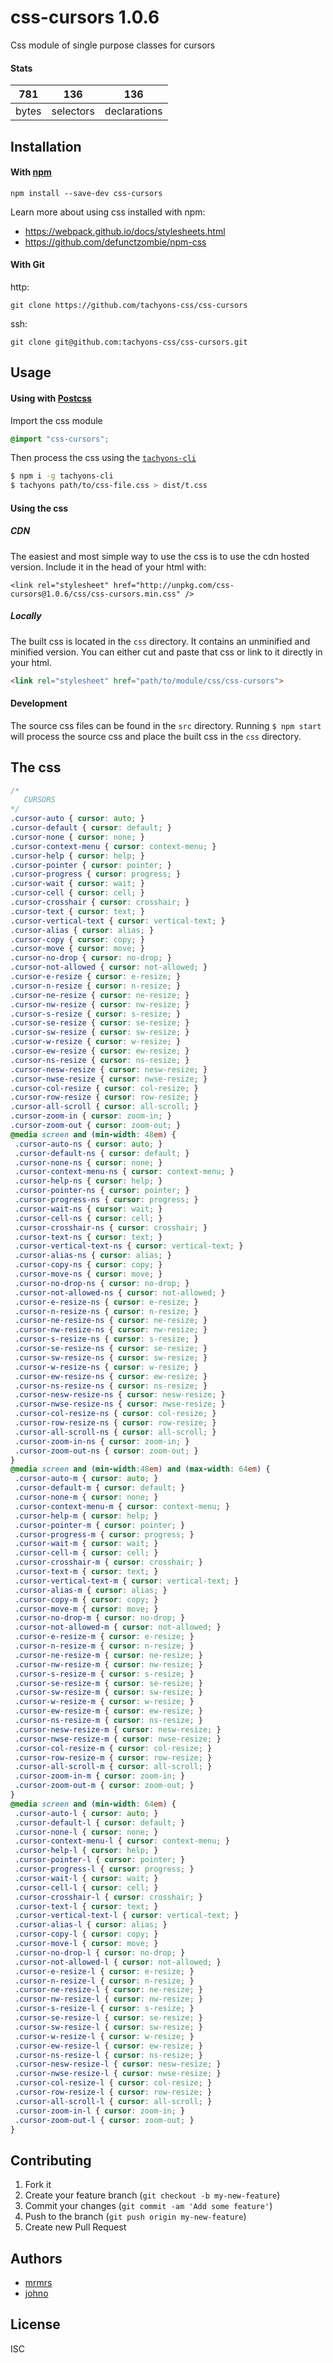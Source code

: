 # css-cursors 1.0.6

Css module of single purpose classes for cursors

#### Stats

781 | 136 | 136
---|---|---
bytes | selectors | declarations

## Installation

#### With [npm](https://npmjs.com)

```
npm install --save-dev css-cursors
```

Learn more about using css installed with npm:
* https://webpack.github.io/docs/stylesheets.html
* https://github.com/defunctzombie/npm-css

#### With Git

http:
```
git clone https://github.com/tachyons-css/css-cursors
```

ssh:
```
git clone git@github.com:tachyons-css/css-cursors.git
```

## Usage

#### Using with [Postcss](https://github.com/postcss/postcss)

Import the css module

```css
@import "css-cursors";
```

Then process the css using the [`tachyons-cli`](https://github.com/tachyons-css/tachyons-cli)

```sh
$ npm i -g tachyons-cli
$ tachyons path/to/css-file.css > dist/t.css
```

#### Using the css

##### CDN
The easiest and most simple way to use the css is to use the cdn hosted version. Include it in the head of your html with:

```
<link rel="stylesheet" href="http://unpkg.com/css-cursors@1.0.6/css/css-cursors.min.css" />
```

##### Locally
The built css is located in the `css` directory. It contains an unminified and minified version.
You can either cut and paste that css or link to it directly in your html.

```html
<link rel="stylesheet" href="path/to/module/css/css-cursors">
```

#### Development

The source css files can be found in the `src` directory.
Running `$ npm start` will process the source css and place the built css in the `css` directory.

## The css

```css
/*
   CURSORS
*/
.cursor-auto { cursor: auto; }
.cursor-default { cursor: default; }
.cursor-none { cursor: none; }
.cursor-context-menu { cursor: context-menu; }
.cursor-help { cursor: help; }
.cursor-pointer { cursor: pointer; }
.cursor-progress { cursor: progress; }
.cursor-wait { cursor: wait; }
.cursor-cell { cursor: cell; }
.cursor-crosshair { cursor: crosshair; }
.cursor-text { cursor: text; }
.cursor-vertical-text { cursor: vertical-text; }
.cursor-alias { cursor: alias; }
.cursor-copy { cursor: copy; }
.cursor-move { cursor: move; }
.cursor-no-drop { cursor: no-drop; }
.cursor-not-allowed { cursor: not-allowed; }
.cursor-e-resize { cursor: e-resize; }
.cursor-n-resize { cursor: n-resize; }
.cursor-ne-resize { cursor: ne-resize; }
.cursor-nw-resize { cursor: nw-resize; }
.cursor-s-resize { cursor: s-resize; }
.cursor-se-resize { cursor: se-resize; }
.cursor-sw-resize { cursor: sw-resize; }
.cursor-w-resize { cursor: w-resize; }
.cursor-ew-resize { cursor: ew-resize; }
.cursor-ns-resize { cursor: ns-resize; }
.cursor-nesw-resize { cursor: nesw-resize; }
.cursor-nwse-resize { cursor: nwse-resize; }
.cursor-col-resize { cursor: col-resize; }
.cursor-row-resize { cursor: row-resize; }
.cursor-all-scroll { cursor: all-scroll; }
.cursor-zoom-in { cursor: zoom-in; }
.cursor-zoom-out { cursor: zoom-out; }
@media screen and (min-width: 48em) {
 .cursor-auto-ns { cursor: auto; }
 .cursor-default-ns { cursor: default; }
 .cursor-none-ns { cursor: none; }
 .cursor-context-menu-ns { cursor: context-menu; }
 .cursor-help-ns { cursor: help; }
 .cursor-pointer-ns { cursor: pointer; }
 .cursor-progress-ns { cursor: progress; }
 .cursor-wait-ns { cursor: wait; }
 .cursor-cell-ns { cursor: cell; }
 .cursor-crosshair-ns { cursor: crosshair; }
 .cursor-text-ns { cursor: text; }
 .cursor-vertical-text-ns { cursor: vertical-text; }
 .cursor-alias-ns { cursor: alias; }
 .cursor-copy-ns { cursor: copy; }
 .cursor-move-ns { cursor: move; }
 .cursor-no-drop-ns { cursor: no-drop; }
 .cursor-not-allowed-ns { cursor: not-allowed; }
 .cursor-e-resize-ns { cursor: e-resize; }
 .cursor-n-resize-ns { cursor: n-resize; }
 .cursor-ne-resize-ns { cursor: ne-resize; }
 .cursor-nw-resize-ns { cursor: nw-resize; }
 .cursor-s-resize-ns { cursor: s-resize; }
 .cursor-se-resize-ns { cursor: se-resize; }
 .cursor-sw-resize-ns { cursor: sw-resize; }
 .cursor-w-resize-ns { cursor: w-resize; }
 .cursor-ew-resize-ns { cursor: ew-resize; }
 .cursor-ns-resize-ns { cursor: ns-resize; }
 .cursor-nesw-resize-ns { cursor: nesw-resize; }
 .cursor-nwse-resize-ns { cursor: nwse-resize; }
 .cursor-col-resize-ns { cursor: col-resize; }
 .cursor-row-resize-ns { cursor: row-resize; }
 .cursor-all-scroll-ns { cursor: all-scroll; }
 .cursor-zoom-in-ns { cursor: zoom-in; }
 .cursor-zoom-out-ns { cursor: zoom-out; }
}
@media screen and (min-width:48em) and (max-width: 64em) {
 .cursor-auto-m { cursor: auto; }
 .cursor-default-m { cursor: default; }
 .cursor-none-m { cursor: none; }
 .cursor-context-menu-m { cursor: context-menu; }
 .cursor-help-m { cursor: help; }
 .cursor-pointer-m { cursor: pointer; }
 .cursor-progress-m { cursor: progress; }
 .cursor-wait-m { cursor: wait; }
 .cursor-cell-m { cursor: cell; }
 .cursor-crosshair-m { cursor: crosshair; }
 .cursor-text-m { cursor: text; }
 .cursor-vertical-text-m { cursor: vertical-text; }
 .cursor-alias-m { cursor: alias; }
 .cursor-copy-m { cursor: copy; }
 .cursor-move-m { cursor: move; }
 .cursor-no-drop-m { cursor: no-drop; }
 .cursor-not-allowed-m { cursor: not-allowed; }
 .cursor-e-resize-m { cursor: e-resize; }
 .cursor-n-resize-m { cursor: n-resize; }
 .cursor-ne-resize-m { cursor: ne-resize; }
 .cursor-nw-resize-m { cursor: nw-resize; }
 .cursor-s-resize-m { cursor: s-resize; }
 .cursor-se-resize-m { cursor: se-resize; }
 .cursor-sw-resize-m { cursor: sw-resize; }
 .cursor-w-resize-m { cursor: w-resize; }
 .cursor-ew-resize-m { cursor: ew-resize; }
 .cursor-ns-resize-m { cursor: ns-resize; }
 .cursor-nesw-resize-m { cursor: nesw-resize; }
 .cursor-nwse-resize-m { cursor: nwse-resize; }
 .cursor-col-resize-m { cursor: col-resize; }
 .cursor-row-resize-m { cursor: row-resize; }
 .cursor-all-scroll-m { cursor: all-scroll; }
 .cursor-zoom-in-m { cursor: zoom-in; }
 .cursor-zoom-out-m { cursor: zoom-out; }
}
@media screen and (min-width: 64em) {
 .cursor-auto-l { cursor: auto; }
 .cursor-default-l { cursor: default; }
 .cursor-none-l { cursor: none; }
 .cursor-context-menu-l { cursor: context-menu; }
 .cursor-help-l { cursor: help; }
 .cursor-pointer-l { cursor: pointer; }
 .cursor-progress-l { cursor: progress; }
 .cursor-wait-l { cursor: wait; }
 .cursor-cell-l { cursor: cell; }
 .cursor-crosshair-l { cursor: crosshair; }
 .cursor-text-l { cursor: text; }
 .cursor-vertical-text-l { cursor: vertical-text; }
 .cursor-alias-l { cursor: alias; }
 .cursor-copy-l { cursor: copy; }
 .cursor-move-l { cursor: move; }
 .cursor-no-drop-l { cursor: no-drop; }
 .cursor-not-allowed-l { cursor: not-allowed; }
 .cursor-e-resize-l { cursor: e-resize; }
 .cursor-n-resize-l { cursor: n-resize; }
 .cursor-ne-resize-l { cursor: ne-resize; }
 .cursor-nw-resize-l { cursor: nw-resize; }
 .cursor-s-resize-l { cursor: s-resize; }
 .cursor-se-resize-l { cursor: se-resize; }
 .cursor-sw-resize-l { cursor: sw-resize; }
 .cursor-w-resize-l { cursor: w-resize; }
 .cursor-ew-resize-l { cursor: ew-resize; }
 .cursor-ns-resize-l { cursor: ns-resize; }
 .cursor-nesw-resize-l { cursor: nesw-resize; }
 .cursor-nwse-resize-l { cursor: nwse-resize; }
 .cursor-col-resize-l { cursor: col-resize; }
 .cursor-row-resize-l { cursor: row-resize; }
 .cursor-all-scroll-l { cursor: all-scroll; }
 .cursor-zoom-in-l { cursor: zoom-in; }
 .cursor-zoom-out-l { cursor: zoom-out; }
}
```

## Contributing

1. Fork it
2. Create your feature branch (`git checkout -b my-new-feature`)
3. Commit your changes (`git commit -am 'Add some feature'`)
4. Push to the branch (`git push origin my-new-feature`)
5. Create new Pull Request

## Authors

* [mrmrs](http://mrmrs.io)
* [johno](http://johnotander.com)

## License

ISC

